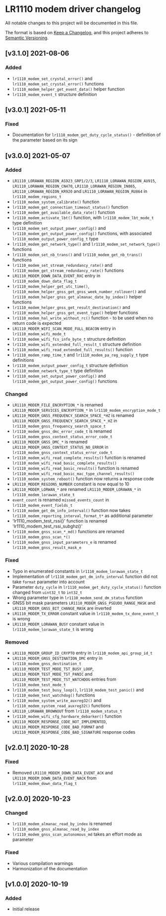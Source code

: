 # LR1110 modem driver changelog

All notable changes to this project will be documented in this file.

The format is based on [Keep a Changelog](https://keepachangelog.com/en/1.0.0/), and this project adheres to [Semantic Versioning](https://semver.org/spec/v2.0.0.html).

## [v3.1.0] 2021-08-06

### Added

* `lr1110_modem_set_crystal_error()` and `lr1110_modem_set_crystal_error()` functions
* `lr1110_modem_helper_get_event_data()` helper function
* `lr1110_modem_event_t` structure definition

## [v3.0.1] 2021-05-11

### Fixed

* Documentation for `lr1110_modem_get_duty_cycle_status()` - definition of the parameter based on its sign

## [v3.0.0] 2021-05-07

### Added

* `LR1110_LORAWAN_REGION_AS923_GRP1/2/3`, `LR1110_LORAWAN_REGION_AU915`, `LR1110_LORAWAN_REGION_CN470`, `LR1110_LORAWAN_REGION_IN865`, `LR1110_LORAWAN_REGION_KR920` and `LR1110_LORAWAN_REGION_RU864` in `lr1110_modem_regions_t`
* `lr1110_modem_system_calibrate()` function
* `lr1110_modem_get_connection_timeout_status()` function
* `lr1110_modem_get_available_data_rate()` function
* `lr1110_modem_activate_lbt()` function, with `lr1110_modem_lbt_mode_t` type definition
* `lr1110_modem_set_output_power_config()` and `lr1110_modem_get_output_power_config()` functions, with associated `lr1110_modem_output_power_config_t` type
* `lr1110_modem_get_network_type()` and `lr1110_modem_set_network_type()` functions
* `lr1110_modem_set_nb_trans()` and `lr1110_modem_get_nb_trans()` functions
* `lr1110_modem_set_stream_redundancy_rate()` and `lr1110_modem_get_stream_redundancy_rate()` functions
* `LR1110_MODEM_DOWN_DATA_EVENT_RXC` entry in `lr1110_modem_down_data_flag_t`
* `lr1110_modem_helper_get_utc_time()`, `lr1110_modem_helper_gnss_get_gnss_week_number_rollover()` and `lr1110_modem_helper_gnss_get_almanac_date_by_index()` helper functions
* `lr1110_modem_helper_gnss_get_result_destination()` and `lr1110_modem_helper_gnss_get_event_type()` helper functions
* `lr1110_modem_hal_write_without_rc()` function - to be used when no return code is expected
* `LR1110_MODEM_WIFI_SCAN_MODE_FULL_BEACON` entry in `lr1110_modem_wifi_mode_t`
* `lr1110_modem_wifi_fcs_info_byte_t` structure definition
* `lr1110_modem_wifi_extended_full_result_t` structure definition
* `lr1110_modem_wifi_read_extended_full_results()` function
* `lr1110_modem_ramp_time_t` and `lr1110_modem_pa_reg_supply_t` type definitions
* `lr1110_modem_output_power_config_t` structure definition
* `lr1110_modem_network_type_t` type definition
* `lr1110_modem_set_output_power_config()` and `lr1110_modem_get_output_power_config()` functions

### Changed

* `LR1110_MODEM_FILE_ENCRYPTION_*` is renamed `LR1110_MODEM_SERVICES_ENCRYPTION_*` in `lr1110_modem_encryption_mode_t`
* `LR1110_MODEM_GNSS_FREQUENCY_SEARCH_SPACE_*HZ` is renamed `LR1110_MODEM_GNSS_FREQUENCY_SEARCH_SPACE_*_HZ` in `lr1110_modem_gnss_frequency_search_space_t`
* `lr1110_modem_gnss_dmc_error_code_t` is renamed `lr1110_modem_gnss_context_status_error_code_t`
* `LR1110_MODEM_GNSS_DMC_*` is renamed `LR1110_MODEM_GNSS_CONTEXT_STATUS_NO_ERROR` in `lr1110_modem_gnss_context_status_error_code_t`
* `lr1110_modem_wifi_read_complete_results()` function is renamed `lr1110_modem_wifi_read_basic_complete_results()`
* `lr1110_modem_wifi_read_basic_results()` function is renamed `lr1110_modem_wifi_read_basic_mac_type_channel_results()`
* `lr1110_modem_system_reboot()` function now returns a response code
* `LR1110_MODEM_REGIONS_NUMBER` constant is now equal to 10
* `LR1110_MODEM_LORWAN_*` are renamed `LR1110_MODEM_LORAWAN_*` in `lr1110_modem_lorawan_state_t`
* `event_count` is renamed `missed_events_count` in `lr1110_modem_event_fields_t`
* `lr1110_modem_get_dm_info_interval()` function now takes `lr1110_modem_reporting_interval_format_t*` as additional parameter
* 'lr1110_modem_test_rssi()' function is renamed 'lr1110_modem_test_rssi_subghz()'
* `lr1110_modem_gnss_scan_*_md()` functions are renamed `lr1110_modem_gnss_scan_*()`
* `lr1110_modem_gnss_input_parameters_e` is renamed `lr1110_modem_gnss_result_mask_e`

### Fixed

* Typo in enumerated constants in `lr1110_modem_lorawan_state_t`
* Implementation of `lr1110_modem_get_dm_info_interval` function did not take `format` parameter into account
* Parameter `duty_cycle` in `lr1110_modem_get_duty_cycle_status()` function changed from `uint32_t` to `int32_t`
* Wrong parameter type in `lr1110_modem_send_dm_status` function
* GNSS bit mask parameters `LR1110_MODEM_GNSS_PSEUDO_RANGE_MASK` and `LR1110_MODEM_GNSS_BIT_CHANGE_MASK` are inverted
* `LR1110_MODEM_TX_ERROR` constant value in `lr1110_modem_tx_done_event_t` is wrong
* `LR1110_MODEM_LORAWAN_BUSY` constant value in `lr1110_modem_lorawan_state_t` is wrong

### Removed

* `LR1110_MODEM_GROUP_ID_CRYPTO` entry in `lr1110_modem_api_group_id_t`
* `LR1110_MODEM_GNSS_DESTINATION_DMC` entry in `lr1110_modem_gnss_destination_t`
* `LR1110_MODEM_TEST_MODE_TST_BUSY_LOOP`, `LR1110_MODEM_TEST_MODE_TST_PANIC` and `LR1110_MODEM_TEST_MODE_TST_WATCHDOG` entries from `lr1110_modem_test_mode_t`
* `lr1110_modem_test_busy_loop()`, `lr1110_modem_test_panic()` and `lr1110_modem_test_watchdog()` functions
* `lr1110_modem_system_write_auxreg32()` and `lr1110_modem_system_read_auxreg32()` functions
* `LR1110_LORAWAN_BROWNOUT` from `lr1110_modem_status_t`
* `lr1110_modem_wifi_cfg_hardware_debarker()` function
* `LR1110_MODEM_RESPONSE_CODE_NOT_IMPLEMENTED`, `LR1110_MODEM_RESPONSE_CODE_BAD_FORMAT` and `LR1110_MODEM_RESPONSE_CODE_BAD_SIGNATURE` response codes

## [v2.0.1] 2020-10-28

### Fixed

* Removed `LR1110_MODEM_DOWN_DATA_EVENT_ACK` and `LR1110_MODEM_DOWN_DATA_EVENT_NACK` from `lr1110_modem_down_data_flag_t`

## [v2.0.0] 2020-10-23

### Changed

* `lr1110_modem_almanac_read_by_index` is renamed `lr1110_modem_gnss_almanac_read_by_index`
* `lr1110_modem_gnss_scan_autonomous_md` takes an effort mode as parameter

### Fixed

* Various compilation warnings
* Harmonization of the documentation

## [v1.0.0] 2020-10-19

### Added

* Initial release
